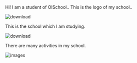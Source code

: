 Hi! I am a student of OISchool..
This is the logo of my school..

![download](https://user-images.githubusercontent.com/117918587/201271601-a8f29eb4-99e2-4775-8ecd-7d36d54b2e94.png)

This is the school which I am studying.

![download](https://user-images.githubusercontent.com/117918587/201271702-e9ee47aa-eb2d-42d9-81fe-073e1702ab7b.jpg)

There are many activities in my school.

![images](https://user-images.githubusercontent.com/117918587/201272081-57f12cef-b860-474a-b8d2-66621bf8ba8e.jpg)
